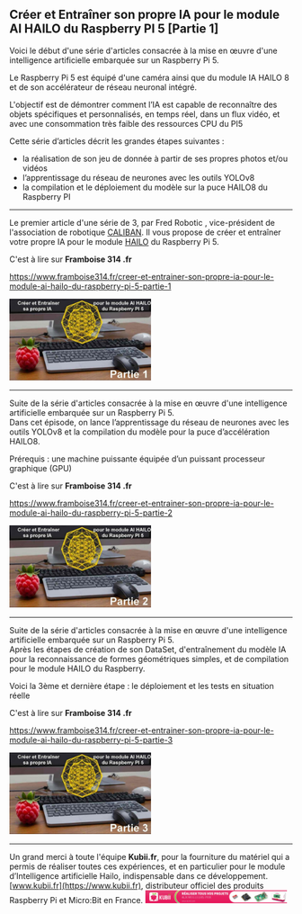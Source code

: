 ## Créer et Entraîner son propre IA pour le module AI HAILO du Raspberry PI 5 [Partie 1]


Voici le début d'une série d'articles consacrée à la mise en œuvre d'une intelligence artificielle embarquée sur un Raspberry Pi 5.

Le Raspberry Pi 5 est équipé d'une caméra ainsi que du module IA HAILO 8 et de son accélérateur de réseau neuronal intégré.

L'objectif est de démontrer comment l’IA est capable de reconnaître des objets spécifiques et personnalisés, en temps réel, dans un flux vidéo, et avec une consommation très faible des ressources CPU du PI5 

Cette série d’articles décrit les grandes étapes suivantes :
 
* la réalisation de son jeu de donnée à partir de ses propres photos et/ou vidéos 
* l’apprentissage du réseau de neurones avec les outils YOLOv8
* la compilation et le déploiement du modèle sur la puce HAILO8 du Raspberry PI

---

Le premier article d'une série de 3, par Fred Robotic , vice-président de l'association de robotique [CALIBAN](https://caliban-asso.fr/). Il vous propose de créer et entraîner votre propre IA pour le module [HAILO](https://www.raspberrypi.com/products/ai-hat/) du Raspberry Pi 5.<br>

 C'est à lire sur **Framboise 314 .fr** 
 
 https://www.framboise314.fr/creer-et-entrainer-son-propre-ia-pour-le-module-ai-hailo-du-raspberry-pi-5-partie-1

<a href="https://www.framboise314.fr/creer-et-entrainer-son-propre-ia-pour-le-module-ai-hailo-du-raspberry-pi-5-partie-1"><img src="Doc/img/IA_FRED_titre_01-624x360.jpg" width="50%"></a>

---

Suite de la série d'articles consacrée à la mise en œuvre d'une intelligence artificielle embarquée sur un Raspberry Pi 5.<br>
Dans cet épisode, on lance l’apprentissage du réseau de neurones avec les outils YOLOv8 et la compilation du modèle pour la puce d’accélération HAILO8. 

Prérequis : une machine puissante équipée d’un puissant processeur graphique (GPU) 


C'est à lire sur **Framboise 314 .fr** 

https://www.framboise314.fr/creer-et-entrainer-son-propre-ia-pour-le-module-ai-hailo-du-raspberry-pi-5-partie-2

<a href="https://www.framboise314.fr/creer-et-entrainer-son-propre-ia-pour-le-module-ai-hailo-du-raspberry-pi-5-partie-2"><img src="Doc/img/IA_FRED_titre_02-624x360.jpg" width="50%"></a>

---

Suite de la série d'articles consacrée à la mise en œuvre d'une intelligence artificielle embarquée sur un Raspberry Pi 5.<br>
Après les étapes de création de son DataSet, d'entraînement du modèle IA pour la reconnaissance de formes géométriques simples, et de compilation pour le module HAILO du Raspberry. <br>

Voici la 3ème et dernière étape : le déploiement et les tests en situation réelle<br>

C'est à lire sur **Framboise 314 .fr** 

https://www.framboise314.fr/creer-et-entrainer-son-propre-ia-pour-le-module-ai-hailo-du-raspberry-pi-5-partie-3

<a href="https://www.framboise314.fr/creer-et-entrainer-son-propre-ia-pour-le-module-ai-hailo-du-raspberry-pi-5-partie-3"><img src="Doc/img/IA_FRED_titre_03-624x360.jpg" width="50%"></a>

---


Un grand merci à toute l'équipe **Kubii.fr**, pour la fourniture du matériel qui a permis de réaliser toutes ces expériences, et en particulier pour le module d’Intelligence artificielle Hailo, indispensable dans ce développement.<br>
[www.kubii.fr](https://www.kubii.fr), distributeur officiel des produits Raspberry Pi et Micro:Bit en France.
<a href="https://www.kubii.com"><img src="Doc/img/kubii.jpg" width="50%"></a>

